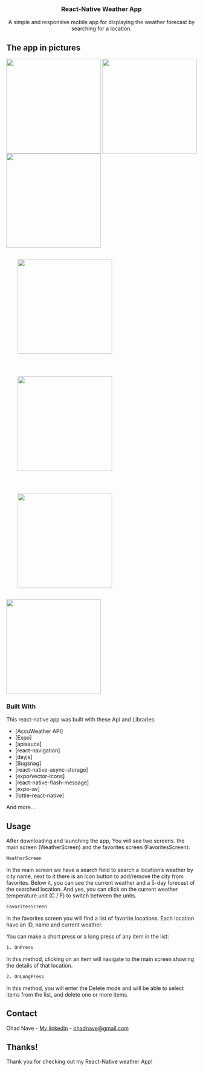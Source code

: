 
 
 
 <h3 align="center">React-Native Weather App</h3>


  <p align="center">
    A simple and responsive mobile app for displaying the weather forecast by searching for a location.
</p>




## The app in pictures

<div style="display:flex; flex-wrap: wrap; justify-content: space-between;">
<img width="250" src="https://user-images.githubusercontent.com/56390807/126066169-82f1d026-686d-4917-852e-ea82e94f686e.jpeg">
<img width="250" src="https://user-images.githubusercontent.com/56390807/126066170-0411b752-8c9e-4130-8aca-7c0d2ae051fd.jpeg">
<img width="250" src="https://user-images.githubusercontent.com/56390807/126066172-c1b5ac2d-b3aa-4f39-9eec-d55ea797e7a1.jpeg">
</div>
<div style="display:flex; flex-wrap: wrap; justify-content: space-between;">
<img style="margin: 30px;" width="250" src="https://user-images.githubusercontent.com/56390807/126066173-d07f35c5-bd00-44a4-b8c9-ded3714257f1.jpeg">
<img style="margin: 30px;" width="250" src="https://user-images.githubusercontent.com/56390807/126066175-f4382886-db0f-4e8b-bb2f-7438c4a61b73.jpeg">
<img style="margin: 30px;" width="250" src="https://user-images.githubusercontent.com/56390807/126066176-83f37015-fc68-461a-bf43-207d03d8dc14.jpeg">
</div>
<img width="250" src="https://user-images.githubusercontent.com/56390807/126066177-4455c09a-a825-4e1b-8c82-80e098e48b05.jpeg">




### Built With

This react-native app was built with these Api and Libraries: 

* [AccuWeather API]
* [Expo]
* [apisauce]
* [react-navigation]
* [dayjs]
* [Bugsnag]
* [react-native-async-storage]
* [expo/vector-icons]
* [react-native-flash-message]
* [expo-av]
* [lottie-react-native]

And more...




## Usage

After downloading and launching the app, You will see two screens. the main screen (WeatherScreen) and the favorites screen (FavoritesScreen):

  ```sh
  WeatherScreen
```
In the main screen we have a search field to search a location’s weather by city name, next to it there is an icon button to add/remove the city from favorites.
Below it, you can see the current weather and a 5-day forecast of the searched location.
And yes, you can click on the current weather temperature unit (C / F) to switch between the units.

  ```sh
  FavoritesScreen
```
In the favorites screen you will find a list of favorite locations. Each location have an ID, name and current weather.

You can make a short press or a long press of any item in the list:

  ```sh
  1. OnPress
```
In this method, clicking on an item will navigate to the main screen showing the details of that location.

  ```sh
  2. OnLongPress
```
In this method, you will enter the Delete mode and will be able to select items from the list, and delete one or more items.



## Contact

Ohad Nave - [My linkedin](https://www.linkedin.com/in/ohadnave/) - ohadnave@gmail.com




## Thanks!
Thank you for checking out my React-Native weather App!

